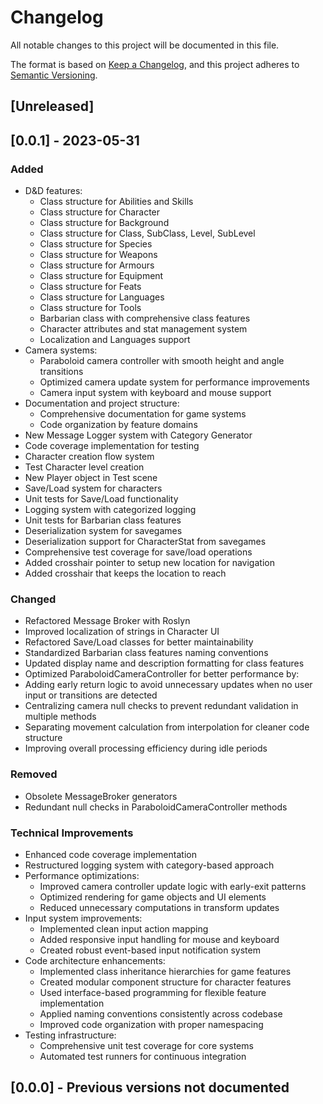 # Changelog
All notable changes to this project will be documented in this file.

The format is based on [Keep a Changelog](https://keepachangelog.com/en/1.0.0/),
and this project adheres to [Semantic Versioning](https://semver.org/spec/v2.0.0.html).

## [Unreleased]

## [0.0.1] - 2023-05-31

### Added
- D&D features:
  - Class structure for Abilities and Skills
  - Class structure for Character
  - Class structure for Background
  - Class structure for Class, SubClass, Level, SubLevel
  - Class structure for Species
  - Class structure for Weapons
  - Class structure for Armours
  - Class structure for Equipment
  - Class structure for Feats
  - Class structure for Languages
  - Class structure for Tools
  - Barbarian class with comprehensive class features
  - Character attributes and stat management system
  - Localization and Languages support
- Camera systems:
  - Paraboloid camera controller with smooth height and angle transitions
  - Optimized camera update system for performance improvements
  - Camera input system with keyboard and mouse support
- Documentation and project structure:
  - Comprehensive documentation for game systems
  - Code organization by feature domains
- New Message Logger system with Category Generator
- Code coverage implementation for testing
- Character creation flow system
- Test Character level creation
- New Player object in Test scene
- Save/Load system for characters
- Unit tests for Save/Load functionality
- Logging system with categorized logging
- Unit tests for Barbarian class features
- Deserialization system for savegames
- Deserialization support for CharacterStat from savegames
- Comprehensive test coverage for save/load operations
- Added crosshair pointer to setup new location for navigation
- Added crosshair that keeps the location to reach

### Changed
- Refactored Message Broker with Roslyn
- Improved localization of strings in Character UI
- Refactored Save/Load classes for better maintainability
- Standardized Barbarian class features naming conventions
- Updated display name and description formatting for class features
- Optimized ParaboloidCameraController for better performance by:
- Adding early return logic to avoid unnecessary updates when no user input or transitions are detected
- Centralizing camera null checks to prevent redundant validation in multiple methods
- Separating movement calculation from interpolation for cleaner code structure
- Improving overall processing efficiency during idle periods

### Removed
- Obsolete MessageBroker generators
- Redundant null checks in ParaboloidCameraController methods

### Technical Improvements
- Enhanced code coverage implementation
- Restructured logging system with category-based approach
- Performance optimizations:
  - Improved camera controller update logic with early-exit patterns
  - Optimized rendering for game objects and UI elements
  - Reduced unnecessary computations in transform updates
- Input system improvements:
  - Implemented clean input action mapping
  - Added responsive input handling for mouse and keyboard
  - Created robust event-based input notification system
- Code architecture enhancements:
  - Implemented class inheritance hierarchies for game features
  - Created modular component structure for character features
  - Used interface-based programming for flexible feature implementation
  - Applied naming conventions consistently across codebase
  - Improved code organization with proper namespacing
- Testing infrastructure:
  - Comprehensive unit test coverage for core systems
  - Automated test runners for continuous integration

## [0.0.0] - Previous versions not documented